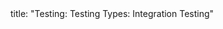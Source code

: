 <frontmatter>
title: "Testing: Testing Types: Integration Testing"
</frontmatter>

<include src="navbar.md" boilerplate />

<include src="container-inPage-asFlat.md" boilerplate />